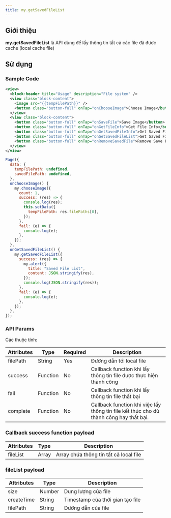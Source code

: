 ```yaml
---
title: my.getSavedFileList
---
```


## Giới thiệu

**my.getSavedFileList** là API dùng để lấy thông tin tất cả các file đã đươc cache (local cache file)
## Sử dụng

### Sample Code

```xml
<view>
  <block-header title="Usage" description="File system" />
  <view class="block-content">
    <image src="{{tempFilePath}}" />
    <button class="button-full" onTap="onChooseImage">Choose Image</button>
  </view>
  <view class="block-content">
    <button class="button-full" onTap="onSaveFile">Save Image</button>
    <button class="button-full" onTap="onGetFileInfo">Get File Info</button>
    <button class="button-full" onTap="onGetSavedFileInfo">Get Saved File Info</button>
    <button class="button-full" onTap="onGetSavedFileList">Get Saved File List</button>
    <button class="button-full" onTap="onRemoveSavedFile">Remove Save File</button>
  </view>
</view>
```

```js
Page({
  data: {
    tempFilePath: undefined,
    savedFilePath: undefined,
  },
  onChooseImage() {
    my.chooseImage({
      count: 1,
      success: (res) => {
        console.log(res);
        this.setData({
          tempFilePath: res.filePaths[0],
        });
      },
      fail: (e) => {
        console.log(e);
      },
    });
  },
  onGetSavedFileList() {
    my.getSavedFileList({
      success: (res) => {
        my.alert({
          title: "Saved File List",
          content: JSON.stringify(res),
        });
        console.log(JSON.stringify(res));
      },
      fail: (e) => {
        console.log(e);
      },
    });
  },
});

```

### API Params

Các thuộc tính:

| Attributes | Type     | Required | Description                                                                    |
| ---------- | -------- | -------- | ------------------------------------------------------------------------------ |
| filePath      | String   | Yes       |  Đường dẫn tới local file                   |
| success    | Function | No       | Callback function khi lấy thông tin file được thực hiện thành công                     |
| fail       | Function | No       | Callback function khi lấy thông tin file thất bại                                      |
| complete   | Function | No       | Callback function khi việc lấy thông tin file kết thúc cho dù thành công hay thất bại. |

### Callback success function payload

| Attributes | Type   | Description                |
| ---------- | ------ | -------------------------- |
| fileList  | Array  | Array chứa thông tin tất cả local file |                                      

### fileList payload

| Attributes | Type   | Description                |
| ---------- | ------ | -------------------------- |
| size  | Number  | Dung lượng của file |      
| createTime  | String  | Timestamp của thời gian tạo file |
| filePath  | String  | Đường dẫn của file |